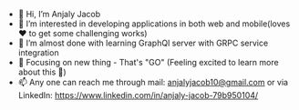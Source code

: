 - 👋 Hi, I’m Anjaly Jacob
- 👀 I’m interested in developing applications in both web and mobile(loves❤️ to get some challenging works)
- 🌱 I’m almost done with learning GraphQl server with GRPC service integration
- 🧐 Focusing on new thing - That's "GO" (Feeling excited to learn more about this 🥳)
- 📫 Any one can reach me through mail: anjalyjacob10@gmail.com or via LinkedIn: https://www.linkedin.com/in/anjaly-jacob-79b950104/

<!---
anjalyjacob/anjalyjacob is a ✨ special ✨ repository because its `README.md` (this file) appears on your GitHub profile.
You can click the Preview link to take a look at your changes.
--->
